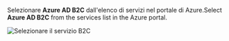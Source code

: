 <span data-ttu-id="f7aa7-101">Selezionare **Azure AD B2C** dall'elenco di servizi nel portale di Azure.</span><span class="sxs-lookup"><span data-stu-id="f7aa7-101">Select **Azure AD B2C** from the services list in the Azure portal.</span></span>

![Selezionare il servizio B2C](media/active-directory-b2c-find-service-settings/select-b2c-service.png)